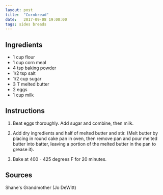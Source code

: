 ```yaml
---
layout: post
title:  "Cornbread"
date:   2017-09-08 19:00:00
tags: sides breads
---
```


Ingredients
-----------
- 1 cup flour
- 1 cup corn meal
- 4 tsp baking powder
- 1/2 tsp salt
- 1/2 cup sugar
- 3 T melted butter
- 2 eggs
- 1 cup milk

Instructions
------------
1. Beat eggs thoroughly. Add sugar and combine, then milk.

2. Add dry ingredients and half of melted butter and stir. (Melt butter by placing in round cake pan in oven, then remove pan and pour melted butter into batter, leaving a portion of the melted butter in the pan to grease it).

3. Bake at 400 - 425 degrees F for 20 minutes.

Sources
------
Shane's Grandmother (Jo DeWitt)

